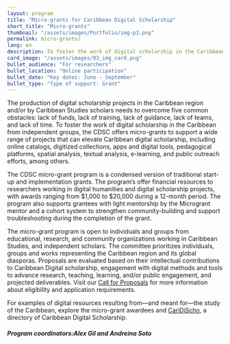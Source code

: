 ```yaml
---
layout: program
title: "Micro-grants for Caribbean Digital Scholarship"
short_title: "Micro-grants"
thumbnail: "/assets/images/Portfolio/img-p3.png"
permalink: micro-grants/
lang: en
description: To foster the work of digital scholarship in the Caribbean from independent groups, the CDSC offers micro-grants to support a wide range of projects that can elevate Caribbean digital scholarship.
card_image: "/assets/images/03_img_card.png"
bullet_audience: "For researchers"
bullet_location: "Online participation"
bullet_date: "Key dates: June - September"
bullet_type: "Type of support: Grant"
---
```


<!--
<div class="project-demo-btn">
        <a class="btn project-btn" href="{{site.baseurl}}/microgrant-recipients-2023/">Recipients 2023</a>        <a class="btn project-btn" href="{{site.baseurl}}/micro-grants/cfp2024/">CFP 2024–2025</a>

</div>

<hr>
<br> -->
<div class="portfolio-details">
     <p>The production of digital scholarship projects in the Caribbean region and/or by Caribbean Studies scholars needs to overcome five common obstacles: lack of funds, lack of training, lack of guidance, lack of teams, and lack of time. To foster the work of digital scholarship in the Caribbean from independent groups, the CDSC offers micro-grants to support a wide range of projects that can elevate Caribbean digital scholarship, including online catalogs, digitized collections, apps and digital tools, pedagogical platforms, spatial analysis, textual analysis, e-learning, and public outreach efforts, among others.</p>
<p>The CDSC micro-grant program is a condensed version of traditional start-up and implementation grants. The program’s offer financial resources to researchers working in digital humanities and digital scholarship projects, with awards ranging from $1,000 to $20,000 during a 12-month period. The program also supports grantees with light mentorship by the Microgrant mentor and a cohort system to strengthen community-building and support troubleshooting during the completion of the grant.</p>
<p>The micro-grant program is open to individuals and groups from educational, research, and community organizations working in Caribbean Studies, and independent scholars. The committee prioritizes individuals, groups and works representing the Caribbean region and its global diasporas. Proposals are evaluated based on their intellectual contributions to Caribbean Digital scholarship, engagement with digital methods and tools to advance research, teaching, learning, and/or public engagement, and projected deliverables. Visit our <a href="/_micro-grants/cfp2024.html" target="_blank">Call for Proposals</a> for more information about eligibility and application requirements.</p>
<p>For examples of digital resources resulting from—and meant for—the study of the Caribbean, explore the micro-grant awardees <!--(link to beneficiaries)--> and <a href="https://thecaribbeandigital.org/caridischo/" target="_blank">CariDiScho</a>, a directory of Caribbean Digital Scholarship.</p>
<div><h5>Program coordinators:Alex Gil and Andreina Soto</h5></div>

</div>
